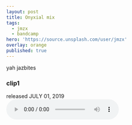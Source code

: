 ```yaml
---
layout: post
title: Onyxial mix
tags:
  - jmzx
  - bandcamp
hero: 'https://source.unsplash.com/user/jmzx'
overlay: orange
published: true
---
```

  yah jazbites
<article>
	<div class="cont">
		<h3>clip1</h3>
  released
		<time> JULY 01, 2019</time>
	</div>
	<audio class="audio" controls="controls">
		<source type="audio/mpeg" src="https://www.jmzx.uk/uploads/audio/02_Dealin_Minds_(Onyxial_mix).m4a?_=1">
	</audio>
</article>
